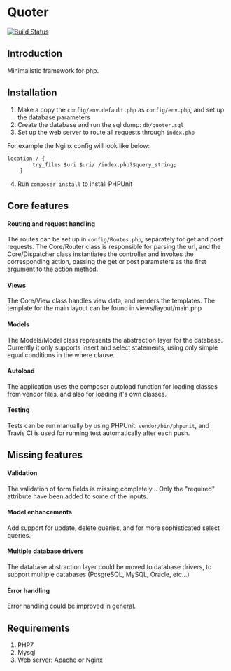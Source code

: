 # Quoter

[![Build Status](https://travis-ci.com/daniel-werner/microframe.svg?branch=master)](https://travis-ci.com/daniel-werner/microframw)

## Introduction 
Minimalistic framework for php.

## Installation
1. Make a copy the `config/env.default.php` as `config/env.php`, and set up the database parameters
2. Create the database and run the sql dump: `db/quoter.sql`
3. Set up the web server to route all requests through `index.php`

For example the Nginx config will look like below:
 ```
 location / {
         try_files $uri $uri/ /index.php?$query_string;
     }
 ```

4. Run `composer install` to install PHPUnit

## Core features
#### Routing and request handling
The routes can be set up in `config/Routes.php`, separately for get and post requests.
The Core/Router class is responsible for parsing the url, 
and the Core/Dispatcher class instantiates the controller and invokes the 
corresponding action, passing the get or post parameters as the first argument
to the action method.

#### Views
The Core/View class handles view data, and renders the templates.
The template for the main layout can be found in views/layout/main.php
 
#### Models
The Models/Model class represents the abstraction layer for the database.
Currently it only supports insert and select statements, using only simple equal
conditions in the where clause.

#### Autoload
The application uses the composer autoload function for loading classes 
from vendor files, and also for loading it's own classes.

#### Testing
Tests can be run manually by using PHPUnit: `vendor/bin/phpunit`, 
and Travis CI is used for running test automatically after each push.

## Missing features
#### Validation
The validation of form fields is missing completely... Only the "required" attribute have been
added to some of the inputs.
#### Model enhancements
Add support for update, delete queries, and for more sophisticated select queries.
#### Multiple database drivers
The database abstraction layer could be moved to database drivers, to support
multiple databases (PosgreSQL, MySQL, Oracle, etc...)
#### Error handling
Error handling could be improved in general.



## Requirements
1. PHP7
2. Mysql
3. Web server: Apache or Nginx